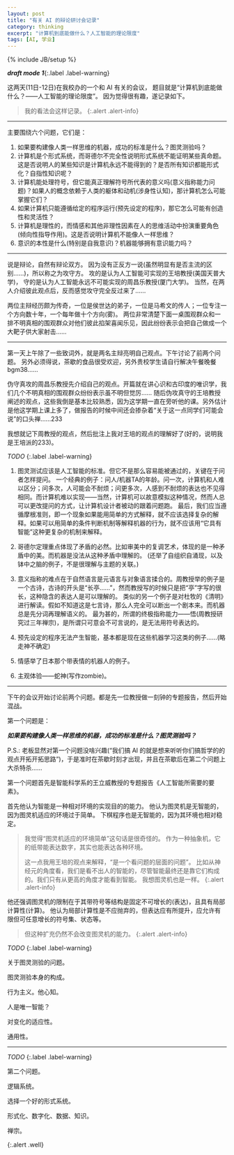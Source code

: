 ```yaml
---
layout: post
title: "有关 AI 的辩论研讨会记录"
category: thinking
excerpt: "计算机到底能做什么？人工智能的理论限度"
tags: [AI, 学业]
---
```

{% include JB/setup %}

<span markdown="1">***draft mode 1***</span>{:.label .label-warning}

<div markdown="1">

这两天(11日-12日)在我校办的一个和 AI 有关的会议，
题目就是“计算机到底能做什么？——人工智能的理论限度”。
因为觉得很有趣，遂记录如下。

> 我的看法会这样记录。
{:.alert .alert-info}

---

主要围绕六个问题，它们是：

1. 如果要构建像人类一样思维的机器，成功的标准是什么？图灵测验吗？
2. 计算机是个形式系统，而哥德尔不完全性说明形式系统不能证明某些真命题。这是否说明人的某些知识是计算机永远不能得到的？是否所有知识都能形式化？自指性知识呢？
3. 计算机能处理符号，但它能真正理解符号所代表的意义吗(意义指称能力问题)？如果人的概念依赖于人类的躯体和动机(涉身性认知)，那计算机怎么可能掌握它们？
4. 如果计算机只能遵循给定的程序运行(预先设定的程序)，那它怎么可能有创造性和灵活性？
5. 计算机是理性的，而情感和其他非理性因素在人的思维活动中扮演重要角色(倾向性指导作用)。这是否说明计算机不能像人一样思维？
6. 意识的本性是什么(特别是自我意识)？机器能够拥有意识能力吗？

---

说是辩论，自然有辩论双方。
因为没有正反方一说(虽然明显有是否主流的区别……)，所以称之为攻守方。
攻的是认为人工智能可实现的王培教授(美国天普大学)，
守的是认为人工智能永远不可能实现的周昌乐教授(厦门大学)。
当然，在两人介绍彼此观点后，反而感觉攻守完全反过来了……

两位主辩经历颇为传奇，一位是侯世达的弟子，一位是马希文的传人；一位专注一个方向数十年，一个每年做十个方向(雾)。 
两位非常清楚下面一桌围观群众和一排不明真相的围观群众对他们彼此掐架喜闻乐见，因此纷纷表示会把自己做成一个大靶子供大家射击……

---

第一天上午除了一些致词外，就是两名主辩亮明自己观点。下午讨论了前两个问题。
另外必须得说，茶歇的食品很受欢迎，另外贵校学生请自行解决午餐晚餐bgm38……

伪守真攻的周昌乐教授先介绍自己的观点。开篇就在讲心识和古印度的唯识学，我们几个不明真相的围观群众纷纷表示虽不明但觉厉……
随后伪攻真守的王培教授阐述的观点，这些我倒是基本比较熟悉，因为这学期一直在旁听他的课。另外估计是他这学期上课上多了，做报告的时候中间还会掺杂着“关于这一点同学们可能会说”的口头禅……233

我想就记下周教授的观点，然后批注上我对王培的观点的理解好了(好的，说明我是王培派的233)。

*TODO*
{:.label .label-warning}

1. 图灵测试应该是人工智能的标准。但它不是那么容易能被通过的，关键在于问者怎样提问。
    一个经典的例子：问人/机器TA的年龄。问一次，计算机和人难以区分；问多次，人可能会不耐烦；问更多次，人感到不耐烦的表达也不见得相同。而计算机难以实现——当然，计算机可以故意模拟这种情况，然而人总可以更改提问的方式，让计算机设计者被动的跟着问题跑。
    最后，我们应当遵循摩根准则，即一个现象如果能用简单的方式解释，就不应该选择复杂的解释。如果可以用简单的条件判断机制等解释机器的行为，就不应该用“它具有智能”这种更复杂的机制来解释。

2. 哥德尔定理重点体现了矛盾的必然。比如审美中的复调艺术，体现的是一种矛盾中的美。而机器是没法从这种矛盾中理解的。
    (还举了自组织自涌现，以及钵中之脑的例子，不是很理解与主题的关联。)

3. 意义指称的难点在于自然语言是元语言与对象语言揉合的。周教授举的例子是一个古诗，古诗的开头是“长亭……”，然而教授写的时候只是把“亭”字写的很长，这种隐含的表达人是可以理解的。
    类似的另一个例子是对杜牧的《清明》进行解读。假如不知道这是七言诗，那么人完全可以断出一个剧本来。而机器总是先分词再理解语义的。
    最为甚的，所谓的终极指称能力——悟(周教授研究过三年禅宗)，是所谓只可意会不可言说的，是无法用符号表达的。

4. 预先设定的程序无法产生智能，基本都是现在这些机器学习这类的例子……(略走神不确定)

5. 情感举了日本那个带表情的机器人的例子。

6. 主观体验——蛇神(写作zombie)。

---

下午的会议开始讨论前两个问题。都是先一位教授做一刻钟的专题报告，然后开始混战。

第一个问题是：

***如果要构建像人类一样思维的机器，成功的标准是什么？图灵测验吗？***

P.S.: 老板显然对第一个问题没啥兴趣(“我们搞 AI 的就是想来听听你们搞哲学的的观点开拓开拓思路”)，于是准时在茶歇时刻才出现，并且在茶歇后在第二个问题上大杀特杀……

第一个问题首先是智能科学系的王立威教授的专题报告《人工智能所需要的要素》。

首先他认为智能是一种相对环境的实现目的的能力。
他认为图灵机是无智能的，因为图灵机适应的环境过于简单。
下棋程序也是无智能的，因为其环境也相对稳定。

> 我觉得“图灵机适应的环境简单”这句话是很奇怪的。
> 作为一种抽象机，它的纸带能表达数字，其实也能表达各种环境。
> 
> 这一点我用王培的观点来解释，“是一个看问题的层面的问题”。
> 比如从神经元的角度看，我们是看不出人的智能的，尽管智能最终还是靠它们构成的。我们只有从更高的角度才能看到智能。
> 我想图灵机也是一样。
{:.alert .alert-info}

他还强调图灵机的限制在于其带符号等结构是固定不可增长的(表达)，且具有局部计算性(计算)。
他认为局部计算性是不应抛弃的，但表达应有所提升，应允许有限但可任意增长的符号集、状态等。

> 但这种扩充仍然不会改变图灵机的能力。
{:.alert .alert-info}

*TODO*
{:.label .label-warning}

关于图灵测验的问题。

图灵测验本身的构成。

行为主义。他心知。

人是唯一智能？

对变化的适应性。

通用性。

---

*TODO*
{:.label .label-warning}

第二个问题。

逻辑系统。

选择一个好的形式系统。

形式化、数字化、数据、知识。

禅宗。

</div>
{:.alert .well}
